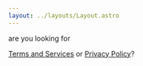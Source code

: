 ```yaml
---
layout: ../layouts/Layout.astro
---
```

<!-- Markdown Preview - https://dillinger.io/ -->

are you looking for 

[Terms and Services](/Terms) or [Privacy Policy](/Policy)?
